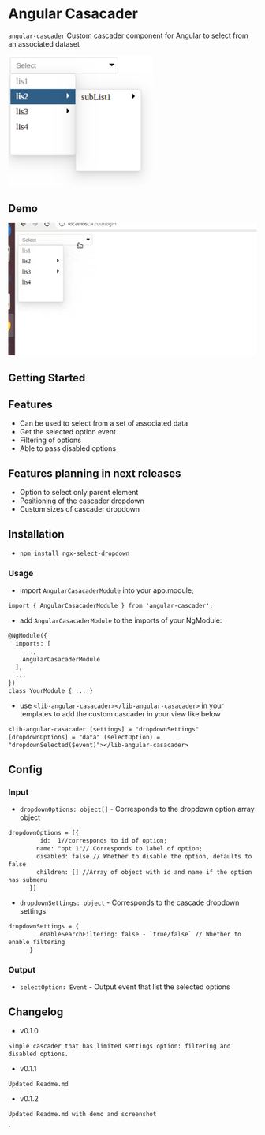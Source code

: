 # Angular Casacader

`angular-cascader` Custom cascader component for Angular to select from an associated dataset

<img src="https://raw.githubusercontent.com/Shalabha/demo_cascader/master/example-cascader.png" alt="Example" width="293"/>

## Demo

![Angular cascader Demo](https://raw.githubusercontent.com/Shalabha/demo_cascader/master/example-cascader.gif)

## Getting Started

## Features

 - Can be used to select from a set of associated data
 - Get the selected option event
 - Filtering of options
 - Able to pass disabled options

## Features planning in next releases

 - Option to select only parent element
 - Positioning of the cascader dropdown
 - Custom sizes of cascader dropdown 

## Installation

 * `npm install ngx-select-dropdown`

### Usage

 * import `AngularCasacaderModule` into your app.module;

````
import { AngularCasacaderModule } from 'angular-cascader';
````
* add `AngularCasacaderModule` to the imports of your NgModule:
`````
@NgModule({
  imports: [
    ...,
    AngularCasacaderModule
  ],
  ...
})
class YourModule { ... }
`````
* use `<lib-angular-casacader></lib-angular-casacader>` in your templates to add the custom cascader in your view like below

````
<lib-angular-casacader [settings] = "dropdownSettings" [dropdownOptions] = "data" (selectOption) = "dropdownSelected($event)"></lib-angular-casacader>
````

## Config

### Input
* `dropdownOptions: object[]` - Corresponds to the dropdown option array object
````
dropdownOptions = [{
         id:  1//corresponds to id of option;
        name: "opt 1"// Corresponds to label of option;
        disabled: false // Whether to disable the option, defaults to false
        children: [] //Array of object with id and name if the option has submenu
      }]
````
* `dropdownSettings: object` -  Corresponds to the cascade dropdown settings
````
dropdownSettings = {
         enableSearchFiltering: false - `true/false` // Whether to enable filtering
      }
````

### Output

* `selectOption: Event` - Output event that list the selected options

## Changelog
* v0.1.0
````
Simple cascader that has limited settings option: filtering and disabled options.
````
* v0.1.1
````
Updated Readme.md 
````
* v0.1.2
````
Updated Readme.md with demo and screenshot
````




`




